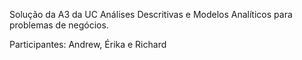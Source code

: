 Solução da A3 da UC Análises Descritivas e Modelos Analíticos para problemas de negócios.

Participantes:
Andrew, Érika e Richard

